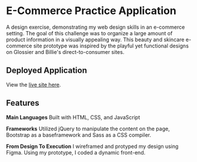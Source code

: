 # E-Commerce Practice Application

A design exercise, demonstrating my web design skills in an e-commerce setting. The goal of this challenge was to organize a large amount of product information in a visually appealing way. This beauty and skincare e-commerce site prototype was inspired by the playful yet functional designs on Glossier and Billie's direct-to-consumer sites.

## Deployed Application

View the [live site here](https://burragedanielle.github.io/E-CommPractice/).

## Features

**Main Languages**
Built with HTML, CSS, and JavaScript

**Frameworks**
Utilized jQuery to manipulate the content on the page, Bootstrap as a baseframework and Sass as a CSS compiler.

**From Design To Execution**
I wireframed and protyped my design using Figma. Using my prototype, I coded a dynamic front-end.
